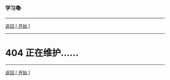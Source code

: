 ### 学习📚

------

[返回 [ 开始 ]](https://zhehan-pc.github.io/)

------



# 404   正在维护……

------

[返回 [ 开始 ]](https://zhehan-pc.github.io/)